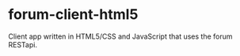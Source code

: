 forum-client-html5
==================

Client app written in HTML5/CSS and JavaScript that uses the forum RESTapi.
